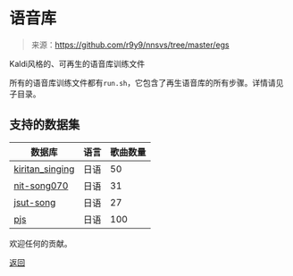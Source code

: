 # 语音库

> 来源：https://github.com/r9y9/nnsvs/tree/master/egs
>

Kaldi风格的、可再生的语音库训练文件

所有的语音库训练文件都有`run.sh`，它包含了再生语音库的所有步骤。详情请见子目录。

## 支持的数据集

| 数据库                                                       | 语言 | 歌曲数量 |
| ------------------------------------------------------------ | ---- | -------- |
| [kiritan_singing](https://zunko.jp/kiridev/login.php)        | 日语 | 50       |
| [nit-song070](http://hts.sp.nitech.ac.jp/?Download)          | 日语 | 31       |
| [jsut-song](https://sites.google.com/site/shinnosuketakamichi/publication/jsut-song) | 日语 | 27       |
| [pjs](https://sites.google.com/site/shinnosuketakamichi/research-topics/pjs_corpus) | 日语 | 100      |


欢迎任何的贡献。





[返回](/nnsvs-zh-traanslate/nnsvs/)